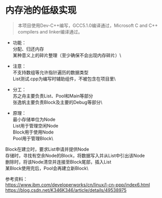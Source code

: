 # 内存池的低级实现

>本项目使用Dev-C++编写，GCC5.1.0编译通过，Microsoft C and C++ compilers and linker编译通过。

* 功能：\
 分配、归还内存\
 某种意义上的碎片整理（至少确保不会出现内存碎片）\

* 注意：\
不支持数组等允许指针遍历的数据类型\
List测试.cpp为编写时辅助组件，不被包含在项目里\

* 分工：\
苏之舟主要负责List、Pool和Main等部分\
张逸帆主要负责Block及主要的Debug等部分\

* 原理：\
最小存储单位为Node\
List用于管理空闲Node\
Block用于使用Node\
Pool用于管理Block\
	
Block在建立时，要求List申请并提供Node\
	存储时，寻找有空余Node的Block，将数据写入并从List中引出该Node\
	删除时，将该Node清空并连接至Block尾部，插入List\
	某Block使用完后，Pool会再建立新Block\

参考资料：\
	https://www.ibm.com/developerworks/cn/linux/l-cn-ppp/index6.html
	https://blog.csdn.net/K346K346/article/details/49538975
